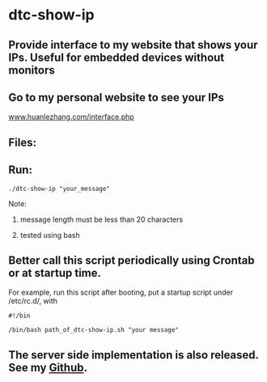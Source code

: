 # dtc-show-ip

## Provide interface to my website that shows your IPs. Useful for embedded devices without monitors

## Go to my personal website to see your IPs
www.huanlezhang.com/interface.php

## Files:

## Run:
```
./dtc-show-ip "your_message"
```
Note: 

1. message length must be less than 20 characters
	
2. tested using bash

## Better call this script periodically using Crontab or at startup time.

For example, run this script after booting, put a startup script under /etc/rc.d/, with 

```
#!/bin

/bin/bash path_of_dtc-show-ip.sh "your message"
```
## The server side implementation is also released. See my [Github](https://github.com/dtczhl/Personal-website).
